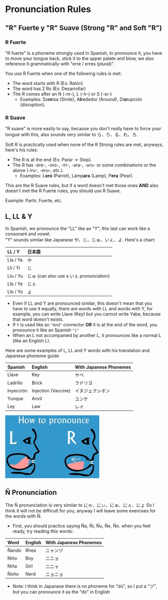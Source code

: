 # Pronunciation Rules

## "R" Fuerte y "R" Suave \(Strong "R" and Soft "R"\)

### R Fuerte

"R fuerte" is a phoneme strongly used in Spanish, to pronounce it, you have to move your tongue back, stick it to the upper palate and blow, we also reference it grammatically with "erre / erres \(plural\)".  
  
You use R Fuerte when one of the following rules is met:

* The word starts with R \(Ex: Ratón\)
* The word has 2 Rs \(Ex: Desarrollar\)
* The R comes after an N \(-nr-\), L \(-lr-\) or S \(-sr-\)
  * Examples: So**nr**isa \(Smile\), A**lr**ededor \(Around\), Di**sr**upción \(disruption\).

### R Suave

"R suave" is more easily to say, because you don't really have to force your tongue with this, also sounds very similar to ら、り、る、れ、ろ.   
  
Soft R is practically used when none of the R Strong rules are met, anyways, here's his rules:

* The R is at the end \(Ex: Parar -&gt; Stop\).
* The R has -ere-, -oro-, -iri-, -ara-, -uru- or some combinations or the above \(-iru-, -eru-, etc.\).
  * Examples: L**oro** \(Parrot\), Lámp**ara** \(Lamp\), P**era** \(Pear\).

This are the R Suave rules, but if a word doesn't met those ones **AND** also doesn't met the R Fuerte rules, you should use R Suave.  
  
Example: Partir, Fuerte, etc.

## L, LL & Y

In Spanish, we pronounce the "LL" like an "Y", this last can work like a consonant and vowel.  
"Y" sounds similar like Japanese や、じ、じゅ、いぇ、よ. Here's a chart:



| LL / Y | 日本語 |
| :--- | :--- |
| Lla / Ya | や |
| Lli / Yi | じ |
| Llu / Yu | じゅ \(can also use a いぇ pronunciation\) |
| Lle / Ye | じぇ |
| Llo / Yo | よ |

* Even if LL and Y are pronounced similar, this doesn't mean that you have to use it equally, there are words with LL and words with Y, for example, you can write Llave \(Key\) but you cannot write Yabe, because that word doesn't exists.
* If `Y` is used like an `"And"` connector **OR** it is at the end of the word, you pronounce it like an Spanish `"i"`
* When an L not accompanied by another L, it pronounces like a normal L \(like an English L\).

Here are some examples of L, LL and Y words with his translation and Japanese phoneme guide

| Spanish | English | With Japanese Phonemes |
| :--- | :--- | :--- |
| Llave | Key | ヤベ |
| Ladrillo | Brick | ラドリヨ |
| Inyección | Injection \(Vaccine\) | イヌジェクシオン |
| Yunque | Anvil | ユンケ |
| Ley | Law | レイ |

![Here&apos;s a is a example of &quot;L&quot; and &quot;R&quot; characters](../.gitbook/assets/image.png)

## Ñ Pronunciation

The Ñ pronunciation is very similar to にゃ、にぃ、にゅ、にぇ、にょ So I think it will not be difficult for you, anyway I will leave some exercises for the words with Ñ.

* First, you should practice saying Ña, Ñi, Ñu, Ñe, Ño. when you feel ready, try reading this words:

| Word | English | With Japanese Phonemes |
| :--- | :--- | :--- |
| Ñandú | Rhea | ニャンヅ |
| Niño | Boy | ニニョ |
| Niña | Girl | ニニャ |
| Ñoño | Nerd | ニョニョ |

* Note: I think in Japanese there is no phoneme for "dú", so I put a "ヅ", but you can pronounce it as the "do" in English

